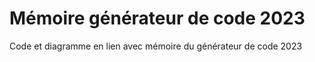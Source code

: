 # Mémoire générateur de code 2023
Code et diagramme en lien avec mémoire du générateur de code 2023
